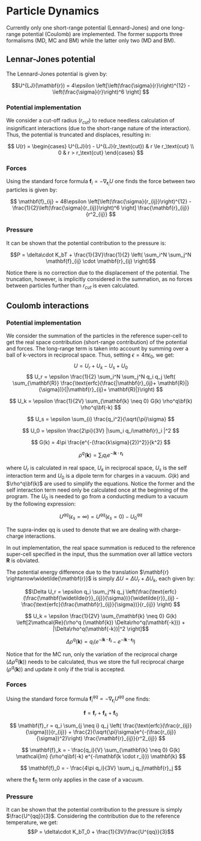 # Particle Dynamics
Currently only one short-range potential (Lennard-Jones) and one long-range potential (Coulomb) are implemented. The former supports three formalisms (MD, MC and BM) while the latter only two (MD and BM).

## Lennar-Jones potential
The Lennard-Jones potential is given by:

$$U^{LJ}(\mathbf{r}) = 4\epsilon \left[\left(\frac{\sigma}{r}\right)^{12} - \left(\frac{\sigma}{r}\right)^6 \right] $$

### Potential implementation
We consider a cut-off radius ($r_{cut}$) to reduce needless calculation of insignificant interactions (due to the short-range nature of the interaction). Thus, the potential is truncated and displaces, resulting in:


$$
U(r) =
\begin{cases}
    U^{LJ}(r) - U^{LJ}(r_\text{cut}) & r \le r_\text{cut} \\
    0 & r > r_\text{cut}
\end{cases}
$$

### Forces
Using the standard force formula $\mathbf{f}_i = -\nabla _{\mathbf{r}_i}U$ one finds the force between two particles is given by:

$$ \mathbf{f}_{ij} = 48\epsilon \left[\left(\frac{\sigma}{r_{ij}}\right)^{12} - \frac{1}{2}\left(\frac{\sigma}{r_{ij}}\right)^6 \right] \frac{\mathbf{r}_{ij}}{r^2_{ij}} $$

### Pressure
It can be shown that the potential contribution to the pressure is:

$$P = \delta\cdot K_bT + \frac{1}{3V}\frac{1}{2} \left( \sum_i^N \sum_j^N \mathbf{f}_{ij} \cdot \mathbf{r}_{ij} \right)$$

Notice there is no correction due to the displacement of the potential. The truncation, however, is implicitly considered in the summation, as no forces between particles further than $r_{cut}$ is even calculated.

## Coulomb interactions

### Potential implementation
We consider the summation of the particles in the reference super-cell to get the real space contribution (short-range contribution) of the potential and forces. The long-range term is taken into account by summing over a ball of k-vectors in reciprocal space. Thus, setting $\epsilon=4\pi\epsilon_0$, we get:
$$
U = U_r + U_k - U_s + U_0
$$
$$ U_r = \epsilon \frac{1}{2} \sum_i^N \sum_j^N q_i q_j \left( \sum_{\mathbf{R}} \frac{\text{erfc}(\frac{|\mathbf{r}_{ij}+ \mathbf{R}|}{\sigma})}{|\mathbf{r}_{ij}+ \mathbf{R}|}\right)  $$

$$ U_k = \epsilon  \frac{1}{2V} \sum_{\mathbf{k} \neq 0} G(k) \rho^q\bf(k) \rho^q\bf(-k) $$

$$ U_s = \epsilon \sum_{i} \frac{q_i^2}{\sqrt{\pi}\sigma} $$

$$ U_0 = \epsilon \frac{2\pi}{3V} |\sum_i q_i\mathbf{r}_i |^2 $$

$$ G(k) = 4\pi \frac{e^{-(\frac{k\sigma}{2})^2}}{k^2} $$

$$ \rho^q(\mathbf{k}) = \sum_i q_i e^{-i\mathbf{k \cdot r_i}}  $$

where $U_r$ is calculated in real space, $U_k$ in reciprocal space, $U_s$ is the self interaction term and $U_0$ is a dipole term for charges in a vacuum. $G(k)$ and $\rho^q\bf(k)$ are used to simplify the equations. Notice the former and the self interaction term need only be calculated once at the beginning of the program. The $U_0$ is needed to go from a conducting medium to a vacuum by the following expression:

$$ U^{qq}(\epsilon_s=\infty) = U^{qq}(\epsilon_s=0) - U^{qq}_0 $$

The supra-index qq is used to denote that we are dealing with charge-charge interactions.

In out implementation, the real space summation is reduced to the reference super-cell specified in the input, thus the summation over all lattice vectors $\mathbf{R}$ is obviated.

The potential energy difference due to the translation $\mathbf{r} \rightarrow\widetilde{\mathbf{r}}$ is simply $\Delta U = \Delta U_r + \Delta U_k$, each given by:

$$\Delta U_r = \epsilon q_i \sum_j^N q_j \left(\frac{\text{erfc}(\frac{\mathbf{\widetilde{r}}_{ij}}{\sigma})}{\widetilde{r}}_{ij} - \frac{\text{erfc}(\frac{\mathbf{r}_{ij}}{\sigma})}{r_{ij}} \right)  $$


$$ U_k = \epsilon \frac{1}{2V} \sum_{\mathbf{k} \neq 0} G(k) \left[2\mathcal{Re}(\rho^q (\mathbf{k}) \Delta\rho^q(\mathbf{-k})) + |\Delta\rho^q(\mathbf{-k})|^2 \right]$$

$$ \Delta\rho^q(\mathbf{k}) = q_i(e^{-i\mathbf{k \cdot \widetilde{r}_i}} - e^{-i\mathbf{k \cdot r_i}}) $$

Notice that for the MC run, only the variation of the reciprocal charge ($\Delta\rho^q(\mathbf{k})$) needs to be calculated, thus we store the full reciprocal charge ($\rho^q(\mathbf{k})$) and update it only if the trial is accepted.


### Forces

Using the standard force formula $\mathbf{f}^{qq}_i = -\nabla _{\mathbf{r}_i}U^{qq}$ one finds:

$$ \mathbf{f} = \mathbf{f}_r + \mathbf{f}_k + \mathbf{f}_0 $$

$$ \mathbf{f}_r = q_i \sum_{j \neq i} q_j \left( \frac{\text{erfc}(\frac{r_{ij}}{\sigma})}{r_{ij}}  +  \frac{2}{\sqrt{\pi}\sigma}e^{-(\frac{r_{ij}}{\sigma})^2}\right) \frac{\mathbf{r}_{ij}}{r^2_{ij}}  $$

$$ \mathbf{f}_k = - \frac{q_i}{V} \sum_{\mathbf{k} \neq 0} G(k) \mathcal{Im} (\rho^q\bf(-k) e^{-i\mathbf{k \cdot r_i}}) \mathbf{k}  $$

$$ \mathbf{f}_0 = - \frac{4\pi q_i}{3V} \sum_j q_j\mathbf{r}_j  $$

where the $\mathbf{f}_0$ term only applies in the case of a vacuum.

### Pressure
It can be shown that the potential contribution to the pressure is simply $\frac{U^{qq}}{3}$. Considering the contribution due to the reference temperature, we get:
$$P = \delta\cdot K_bT_0 + \frac{1}{3V}\frac{U^{qq}}{3}$$